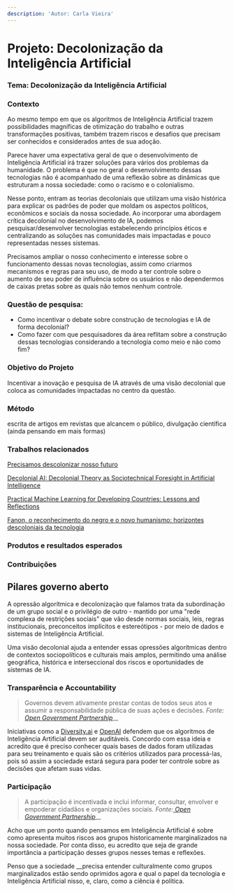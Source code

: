 ```yaml
---
description: 'Autor: Carla Vieira'
---
```


# Projeto: Decolonização da Inteligência Artificial

### **Tema:** Decolonização da Inteligência Artificial

### **Contexto**

Ao mesmo tempo em que os algoritmos de Inteligência Artificial trazem possibilidades magníficas de otimização do trabalho e outras transformações positivas, também trazem riscos e desafios que precisam ser conhecidos e considerados antes de sua adoção. 

Parece haver uma expectativa geral de que o desenvolvimento de Inteligência Artificial irá trazer soluções para vários dos problemas da humanidade. O problema é que no geral o desenvolvimento dessas tecnologias não é acompanhado de uma reflexão sobre as dinâmicas que estruturam a nossa sociedade: como o racismo e o colonialismo. 

Nesse ponto, entram as teorias decoloniais que utilizam uma visão histórica para explicar os padrões de poder que moldam os aspectos políticos, econômicos e sociais da nossa sociedade. Ao incorporar uma abordagem crítica decolonial no desenvolvimento de IA, podemos pesquisar/desenvolver tecnologias estabelecendo princípios éticos e centralizando as soluções nas comunidades mais impactadas e pouco representadas nesses sistemas. 

Precisamos ampliar o nosso conhecimento e interesse sobre o funcionamento dessas novas tecnologias, assim como criarmos mecanismos e regras para seu uso, de modo a ter controle sobre o aumento de seu poder de influência sobre os usuários e não dependermos de caixas pretas sobre as quais não temos nenhum controle.

### **Questão de pesquisa:** 

* Como incentivar o debate sobre construção de tecnologias e IA de forma decolonial? 
* Como fazer com que pesquisadores da área reflitam sobre a construção dessas tecnologias considerando a tecnologia como meio e não como fim?

### **Objetivo do Projeto**

Incentivar a inovação e pesquisa de IA através de uma visão decolonial que coloca as comunidades impactadas no centro da questão.

### **Método**

escrita de artigos em revistas que alcancem o público, divulgação científica \(ainda pensando em mais formas\)

### **Trabalhos relacionados**

[Precisamos descolonizar nosso futuro](https://www.opendemocracy.net/pt/democraciaabierta-pt/precisamos-descolonizar-nosso-futuro/)

[Decolonial AI: Decolonial Theory as Sociotechnical Foresight in Artificial Intelligence](https://arxiv.org/abs/2007.04068)

[Practical Machine Learning for Developing Countries: Lessons and Reflections](https://pml4dc.github.io/iclr2020/pdf/PML4DC2020_4.pdf)  

[Fanon, o reconhecimento do negro e o novo humanismo: horizontes descoloniais da tecnologia](http://repositorio.utfpr.edu.br:8080/jspui/handle/1/492)

### **Produtos e resultados esperados**

### **Contribuições**

## Pilares governo aberto

A opressão algorítmica e decolonizaçào que falamos trata da subordinação de um grupo social e o privilégio de outro - mantido por uma "rede complexa de restrições sociais" que vão desde normas sociais, leis, regras institucionais, preconceitos implícitos e estereótipos - por meio de dados e sistemas de Inteligência Artificial.

Uma visão decolonial ajuda a entender essas opressões algorítmicas dentro de contextos sociopolíticos e culturais mais amplos, permitindo uma análise geográfica, histórica e interseccional dos riscos e oportunidades de sistemas de IA.

### Transparência e Accountability

> Governos devem ativamente prestar contas de todos seus atos e assumir a responsabilidade pública de suas ações e decisões. _Fonte:_ [_Open Government Partnership_](https://www.opengovpartnership.org/stories/que-tal-definirmos-principios-de-governo-aberto/)\_\_

Iniciativas como a [Diversity.ai](http://DIVErsity.ai) e [OpenAI](https://openai.com/) defendem que os algoritmos de Inteligência Artificial devem ser auditáveis. Concordo com essa ideia e acredito que é preciso conhecer quais bases de dados foram utilizadas para seu treinamento e quais são os critérios utilizados para processá-las, pois só assim a sociedade estará segura para poder ter controle sobre as decisões que afetam suas vidas.

### Participação

> A participação é incentivada e inclui informar, consultar, envolver e empoderar cidadãos e organizações sociais. _Fonte:_[ _Open Government Partnership_](https://www.opengovpartnership.org/stories/que-tal-definirmos-principios-de-governo-aberto/)\_\_

Acho que um ponto quando pensamos em Inteligência Artificial é sobre como apresenta muitos riscos aos grupos historicamente marginalizados na nossa sociedade. Por conta disso, eu acredito que seja de grande importância a participação desses grupos nesses temas e reflexões.

Penso que a sociedade __precisa entender culturalmente como grupos marginalizados estão sendo oprimidos agora e qual o papel da tecnologia e Inteligência Artificial nisso, e, claro, como a ciência é política.

